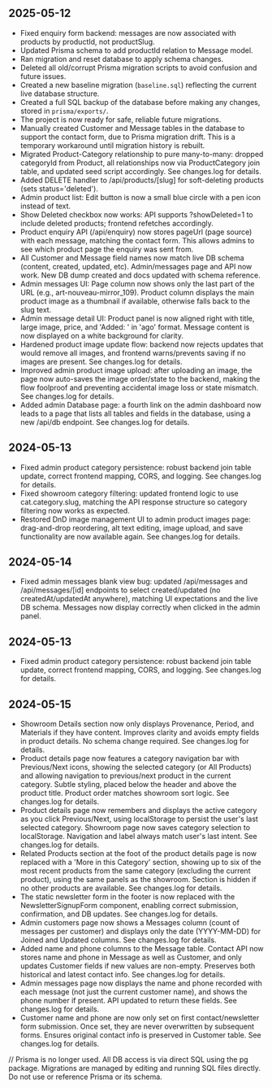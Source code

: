 ## 2025-05-12
- Fixed enquiry form backend: messages are now associated with products by productId, not productSlug.
- Updated Prisma schema to add productId relation to Message model.
- Ran migration and reset database to apply schema changes.
- Deleted all old/corrupt Prisma migration scripts to avoid confusion and future issues.
- Created a new baseline migration (`baseline.sql`) reflecting the current live database structure.
- Created a full SQL backup of the database before making any changes, stored in `prisma/exports/`.
- The project is now ready for safe, reliable future migrations.
- Manually created Customer and Message tables in the database to support the contact form, due to Prisma migration drift. This is a temporary workaround until migration history is rebuilt.
- Migrated Product-Category relationship to pure many-to-many: dropped categoryId from Product, all relationships now via ProductCategory join table, and updated seed script accordingly. See changes.log for details.
- Added DELETE handler to /api/products/[slug] for soft-deleting products (sets status='deleted').
- Admin product list: Edit button is now a small blue circle with a pen icon instead of text.
- Show Deleted checkbox now works: API supports ?showDeleted=1 to include deleted products; frontend refetches accordingly.
- Product enquiry API (/api/enquiry) now stores pageUrl (page source) with each message, matching the contact form. This allows admins to see which product page the enquiry was sent from.
- All Customer and Message field names now match live DB schema (content, created, updated, etc). Admin/messages page and API now work. New DB dump created and docs updated with schema reference.
- Admin messages UI: Page column now shows only the last part of the URL (e.g., art-nouveau-mirror_109). Product column displays the main product image as a thumbnail if available, otherwise falls back to the slug text.
- Admin message detail UI: Product panel is now aligned right with title, large image, price, and 'Added: <date>' in 'ago' format. Message content is now displayed on a white background for clarity.
- Hardened product image update flow: backend now rejects updates that would remove all images, and frontend warns/prevents saving if no images are present. See changes.log for details.
- Improved admin product image upload: after uploading an image, the page now auto-saves the image order/state to the backend, making the flow foolproof and preventing accidental image loss or state mismatch. See changes.log for details.
- Added admin Database page: a fourth link on the admin dashboard now leads to a page that lists all tables and fields in the database, using a new /api/db endpoint. See changes.log for details.

## 2024-05-13
- Fixed admin product category persistence: robust backend join table update, correct frontend mapping, CORS, and logging. See changes.log for details. 
- Fixed showroom category filtering: updated frontend logic to use cat.category.slug, matching the API response structure so category filtering now works as expected.
- Restored DnD image management UI to admin product images page: drag-and-drop reordering, alt text editing, image upload, and save functionality are now available again. See changes.log for details.

## 2024-05-14
- Fixed admin messages blank view bug: updated /api/messages and /api/messages/[id] endpoints to select created/updated (no createdAt/updatedAt anywhere), matching UI expectations and the live DB schema. Messages now display correctly when clicked in the admin panel.

## 2024-05-13
- Fixed admin product category persistence: robust backend join table update, correct frontend mapping, CORS, and logging. See changes.log for details. 

## 2024-05-15
- Showroom Details section now only displays Provenance, Period, and Materials if they have content. Improves clarity and avoids empty fields in product details. No schema change required. See changes.log for details.
- Product details page now features a category navigation bar with Previous/Next icons, showing the selected category (or All Products) and allowing navigation to previous/next product in the current category. Subtle styling, placed below the header and above the product title. Product order matches showroom sort logic. See changes.log for details.
- Product details page now remembers and displays the active category as you click Previous/Next, using localStorage to persist the user's last selected category. Showroom page now saves category selection to localStorage. Navigation and label always match user's last intent. See changes.log for details.
- Related Products section at the foot of the product details page is now replaced with a 'More in this Category' section, showing up to six of the most recent products from the same category (excluding the current product), using the same panels as the showroom. Section is hidden if no other products are available. See changes.log for details.
- The static newsletter form in the footer is now replaced with the NewsletterSignupForm component, enabling correct submission, confirmation, and DB updates. See changes.log for details.
- Admin customers page now shows a Messages column (count of messages per customer) and displays only the date (YYYY-MM-DD) for Joined and Updated columns. See changes.log for details.
- Added name and phone columns to the Message table. Contact API now stores name and phone in Message as well as Customer, and only updates Customer fields if new values are non-empty. Preserves both historical and latest contact info. See changes.log for details.
- Admin messages page now displays the name and phone recorded with each message (not just the current customer name), and shows the phone number if present. API updated to return these fields. See changes.log for details.
- Customer name and phone are now only set on first contact/newsletter form submission. Once set, they are never overwritten by subsequent forms. Ensures original contact info is preserved in Customer table. See changes.log for details.

// Prisma is no longer used. All DB access is via direct SQL using the pg package. Migrations are managed by editing and running SQL files directly. Do not use or reference Prisma or its schema.